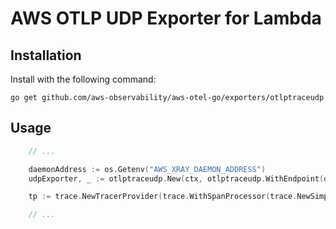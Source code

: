 # AWS OTLP UDP Exporter for Lambda

## Installation

Install with the following command:

```
go get github.com/aws-observability/aws-otel-go/exporters/otlptraceudp
```

## Usage

```go
    // ...

    daemonAddress := os.Getenv("AWS_XRAY_DAEMON_ADDRESS")
    udpExporter, _ := otlptraceudp.New(ctx, otlptraceudp.WithEndpoint(daemonAddress))

    tp := trace.NewTracerProvider(trace.WithSpanProcessor(trace.NewSimpleSpanProcessor(udpExporter)))

    // ...
```